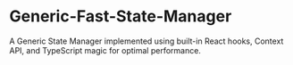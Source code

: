 # Generic-Fast-State-Manager
A Generic State Manager implemented using built-in React hooks, Context API, and TypeScript magic for optimal performance.
